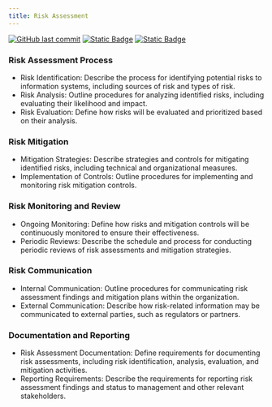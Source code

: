 ```yaml
---
title: Risk Assessment
---
```

[![GitHub last commit][commitbadge]][commits]
[![Static Badge](https://img.shields.io/badge/Revision_History-gray?logo=searxng&logoColor=ffffff)][commits]
[![Static Badge](https://img.shields.io/badge/Approved-darkgreen?logo=ticktick&logoColor=ffffff)][commits]

<!--bodytext-->
### Risk Assessment Process

* Risk Identification: Describe the process for identifying potential risks to information systems, including sources of risk and types of risk.
* Risk Analysis: Outline procedures for analyzing identified risks, including evaluating their likelihood and impact.
* Risk Evaluation: Define how risks will be evaluated and prioritized based on their analysis.

### Risk Mitigation

* Mitigation Strategies: Describe strategies and controls for mitigating identified risks, including technical and organizational measures.
* Implementation of Controls: Outline procedures for implementing and monitoring risk mitigation controls.
  
### Risk Monitoring and Review

* Ongoing Monitoring: Define how risks and mitigation controls will be continuously monitored to ensure their effectiveness.
* Periodic Reviews: Describe the schedule and process for conducting periodic reviews of risk assessments and mitigation strategies.
  
### Risk Communication

* Internal Communication: Outline procedures for communicating risk assessment findings and mitigation plans within the organization.
* External Communication: Describe how risk-related information may be communicated to external parties, such as regulators or partners.
  
### Documentation and Reporting

* Risk Assessment Documentation: Define requirements for documenting risk assessments, including risk identification, analysis, evaluation, and mitigation activities.
* Reporting Requirements: Describe the requirements for reporting risk assessment findings and status to management and other relevant stakeholders.

<!--ref links -->
[commitbadge]: https://img.shields.io/github/last-commit/jluufigma/grc-docs?path=gov%2Fra.md&logo=figma&logoColor=white&label=last%20updated&color=darkgreen
[commits]: https://github.com/jluufigma/grc-docs/commits/main/gov/ra.md